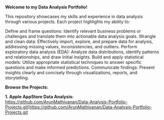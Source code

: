 **Welcome to my Data Analysis Portfolio!**

This repository showcases my skills and experience in data analysis through various projects. Each project highlights my ability to:

Define and frame questions: Identify relevant business problems or challenges and translate them into actionable data analysis goals.
Wrangle and clean data: Effectively import, explore, and prepare data for analysis, addressing missing values, inconsistencies, and outliers.
Perform exploratory data analysis (EDA): Analyze data distributions, identify patterns and relationships, and draw initial insights.
Build and apply statistical models: Utilize appropriate statistical techniques to answer specific questions and make informed predictions.
Communicate findings: Present insights clearly and concisely through visualizations, reports, and storytelling.


**Browse the Projects:**

**1. Apple AppStore Data Analysis:** https://github.com/ArunMathivanan/Data-Analysis-Portfolio-Projects.git)https://github.com/ArunMathivanan/Data-Analysis-Portfolio-Projects.git
